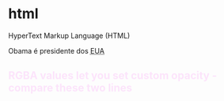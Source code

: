 # html
HyperText Markup Language (HTML) 

<p>Obama é presidente dos <abbr title="Estados Unidos da América">EUA</abbr></p>


<h2 style="color: rgba(252, 156, 249, 0.25);">
RGBA values let you set custom opacity - compare these two lines
</h2>

